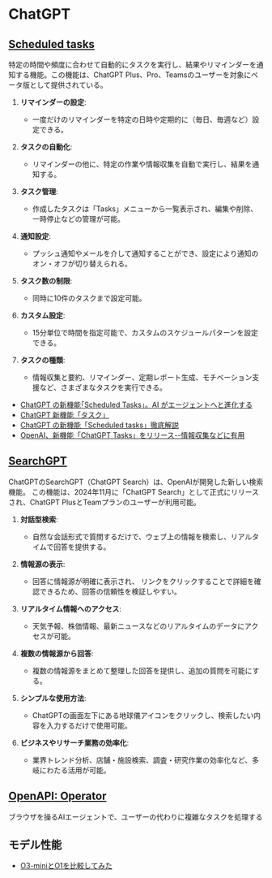 # ChatGPT

## [Scheduled tasks](https://help.openai.com/en/articles/10291617-scheduled-tasks-in-chatgpt)

特定の時間や頻度に合わせて自動的にタスクを実行し、結果やリマインダーを通知する機能。この機能は、ChatGPT Plus、Pro、Teamsのユーザーを対象にベータ版として提供されている。

1. **リマインダーの設定**:
   - 一度だけのリマインダーを特定の日時や定期的に（毎日、毎週など）設定できる。

2. **タスクの自動化**:
   - リマインダーの他に、特定の作業や情報収集を自動で実行し、結果を通知する。

3. **タスク管理**:
   - 作成したタスクは「Tasks」メニューから一覧表示され、編集や削除、一時停止などの管理が可能。

4. **通知設定**:
   - プッシュ通知やメールを介して通知することができ、設定により通知のオン・オフが切り替えられる。

5. **タスク数の制限**:
   - 同時に10件のタスクまで設定可能。

6. **カスタム設定**:
   - 15分単位で時間を指定可能で、カスタムのスケジュールパターンを設定できる。

7. **タスクの種類**:
   - 情報収集と要約、リマインダー、定期レポート生成、モチベーション支援など、さまざまなタスクを実行できる。

- [ChatGPT の新機能｢Scheduled Tasks｣。AI がエージェントへと進化する](https://www.gizmodo.jp/2025/01/chat-gpt-scheduled-tasks.html)
- [ChatGPT 新機能「タスク」](https://zenn.dev/acntechjp/articles/3a91d8db844b11)
- [ChatGPT の新機能「Scheduled tasks」徹底解説](https://chatgpt-lab.com/n/naa1eb9becb85)
- [OpenAI、新機能「ChatGPT Tasks」をリリース--情報収集などに有用](https://japan.zdnet.com/article/35228311/)

## [SearchGPT](https://openai.com/ja-JP/index/searchgpt-prototype/)

ChatGPTのSearchGPT（ChatGPT Search）は、OpenAIが開発した新しい検索機能。
この機能は、2024年11月に「ChatGPT Search」として正式にリリースされ、ChatGPT PlusとTeamプランのユーザーが利用可能。

1. **対話型検索**:
   - 自然な会話形式で質問するだけで、ウェブ上の情報を検索し、リアルタイムで回答を提供する。

2. **情報源の表示**:
   - 回答に情報源が明確に表示され、 リンクをクリックすることで詳細を確認できるため、回答の信頼性を検証しやすい。

3. **リアルタイム情報へのアクセス**:
   - 天気予報、株価情報、最新ニュースなどのリアルタイムのデータにアクセスが可能。

4. **複数の情報源から回答**:
   - 複数の情報源をまとめて整理した回答を提供し、追加の質問を可能にする。

5. **シンプルな使用方法**:
   - ChatGPTの画面左下にある地球儀アイコンをクリックし、検索したい内容を入力するだけで使用可能。

6. **ビジネスやリサーチ業務の効率化**:
   - 業界トレンド分析、店舗・施設検索、調査・研究作業の効率化など、多岐にわたる活用が可能。

## [OpenAPI: Operator](https://openai.com/index/introducing-operator/)

ブラウザを操るAIエージェントで、ユーザーの代わりに複雑なタスクを処理する

## モデル性能

- [O3-miniとO1を比較してみた](https://zenn.dev/okikusan/articles/5ed583eef0a118)
